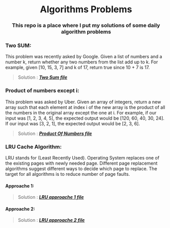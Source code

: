 <h1 align="center">Algorithms Problems</h1>
<h3 align="center">This repo is a place where I put my solutions of some daily algorithm problems</h3>

### **Two SUM:**
This problem was recently asked by Google.
Given a list of numbers and a number k, return whether any two numbers from the list add up to k.
For example, given [10, 15, 3, 7] and k of 17, return true since 10 + 7 is 17.
>Solution : ***<a href="https://github.com/wan-bu/algorithms-problems/blob/master/TwoSum.java" target="blank">Two Sum file</a>***

### **Product of numbers except i:**
This problem was asked by Uber.
Given an array of integers, return a new array such that each element at index i of the new array is the product of all the numbers in the original array except the one at i.
For example, if our input was [1, 2, 3, 4, 5], the expected output would be [120, 60, 40, 30, 24]. If our input was [3, 2, 1], the expected output would be [2, 3, 6].
>Solution : ***<a href="https://github.com/wan-bu/algorithms-problems/blob/master/ProductOfNumbers.java" target="blank">Product Of Numbers file</a>***

### **LRU Cache Algorithm:**
LRU stands for (Least Recently Used).
Operating System replaces one of the existing pages with newly needed page. Different page replacement algorithms suggest different ways to decide which page to replace. The target for all algorithms is to reduce number of page faults.
#### Approache 1: 
>Solution : ***<a href="https://github.com/wan-bu/algorithms-problems/blob/master/LRUCache.java" target="blank">LRU approache 1 file</a>***
#### Approache 2:
>Solution : ***<a href="https://github.com/wan-bu/algorithms-problems/blob/master/LRUCacheApproach2.java" target="blank">LRU approache 2 file</a>***
